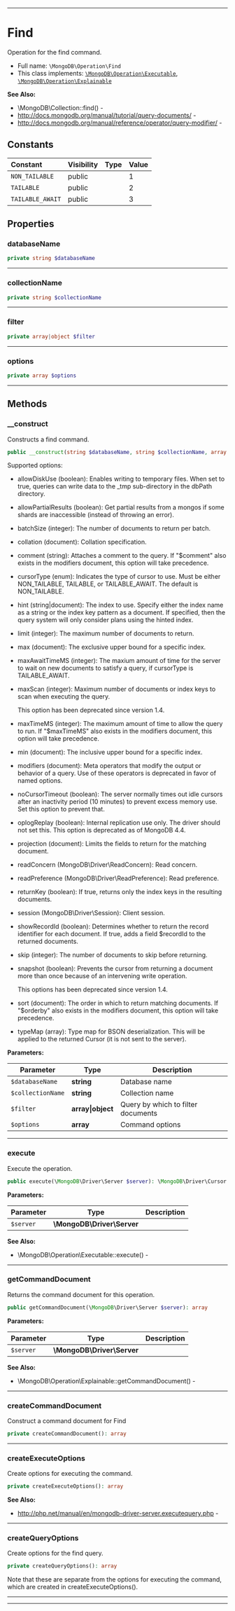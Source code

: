 ***

# Find

Operation for the find command.

* Full name: `\MongoDB\Operation\Find`
* This class implements:
  [`\MongoDB\Operation\Executable`](./Executable.md), [`\MongoDB\Operation\Explainable`](./Explainable.md)

**See Also:**

* \MongoDB\Collection::find() -
* http://docs.mongodb.org/manual/tutorial/query-documents/ -
* http://docs.mongodb.org/manual/reference/operator/query-modifier/ -

## Constants

| Constant | Visibility | Type | Value |
|:---------|:-----------|:-----|:------|
|`NON_TAILABLE`|public| |1|
|`TAILABLE`|public| |2|
|`TAILABLE_AWAIT`|public| |3|

## Properties

### databaseName

```php
private string $databaseName
```

***

### collectionName

```php
private string $collectionName
```

***

### filter

```php
private array|object $filter
```

***

### options

```php
private array $options
```

***

## Methods

### __construct

Constructs a find command.

```php
public __construct(string $databaseName, string $collectionName, array|object $filter, array $options = []): mixed
```

Supported options:

* allowDiskUse (boolean): Enables writing to temporary files. When set
  to true, queries can write data to the _tmp sub-directory in the
  dbPath directory.

* allowPartialResults (boolean): Get partial results from a mongos if
  some shards are inaccessible (instead of throwing an error).

* batchSize (integer): The number of documents to return per batch.

* collation (document): Collation specification.

* comment (string): Attaches a comment to the query. If "$comment" also
  exists in the modifiers document, this option will take precedence.

* cursorType (enum): Indicates the type of cursor to use. Must be either
  NON_TAILABLE, TAILABLE, or TAILABLE_AWAIT. The default is
  NON_TAILABLE.

* hint (string|document): The index to use. Specify either the index
  name as a string or the index key pattern as a document. If specified,
  then the query system will only consider plans using the hinted index.

* limit (integer): The maximum number of documents to return.

* max (document): The exclusive upper bound for a specific index.

* maxAwaitTimeMS (integer): The maxium amount of time for the server to wait
  on new documents to satisfy a query, if cursorType is TAILABLE_AWAIT.

* maxScan (integer): Maximum number of documents or index keys to scan
  when executing the query.

  This option has been deprecated since version 1.4.

* maxTimeMS (integer): The maximum amount of time to allow the query to
  run. If "$maxTimeMS" also exists in the modifiers document, this
  option will take precedence.

* min (document): The inclusive upper bound for a specific index.

* modifiers (document): Meta operators that modify the output or
  behavior of a query. Use of these operators is deprecated in favor of
  named options.

* noCursorTimeout (boolean): The server normally times out idle cursors
  after an inactivity period (10 minutes) to prevent excess memory use.
  Set this option to prevent that.

* oplogReplay (boolean): Internal replication use only. The driver
  should not set this. This option is deprecated as of MongoDB 4.4.

* projection (document): Limits the fields to return for the matching
  document.

* readConcern (MongoDB\Driver\ReadConcern): Read concern.

* readPreference (MongoDB\Driver\ReadPreference): Read preference.

* returnKey (boolean): If true, returns only the index keys in the
  resulting documents.

* session (MongoDB\Driver\Session): Client session.

* showRecordId (boolean): Determines whether to return the record
  identifier for each document. If true, adds a field $recordId to the
  returned documents.

* skip (integer): The number of documents to skip before returning.

* snapshot (boolean): Prevents the cursor from returning a document more
  than once because of an intervening write operation.

  This options has been deprecated since version 1.4.

* sort (document): The order in which to return matching documents. If
  "$orderby" also exists in the modifiers document, this option will
  take precedence.

* typeMap (array): Type map for BSON deserialization. This will be
  applied to the returned Cursor (it is not sent to the server).

**Parameters:**

| Parameter | Type | Description |
|-----------|------|-------------|
| `$databaseName` | **string** | Database name |
| `$collectionName` | **string** | Collection name |
| `$filter` | **array&#124;object** | Query by which to filter documents |
| `$options` | **array** | Command options |

***

### execute

Execute the operation.

```php
public execute(\MongoDB\Driver\Server $server): \MongoDB\Driver\Cursor
```

**Parameters:**

| Parameter | Type | Description |
|-----------|------|-------------|
| `$server` | **\MongoDB\Driver\Server** |  |

**See Also:**

* \MongoDB\Operation\Executable::execute() -

***

### getCommandDocument

Returns the command document for this operation.

```php
public getCommandDocument(\MongoDB\Driver\Server $server): array
```

**Parameters:**

| Parameter | Type | Description |
|-----------|------|-------------|
| `$server` | **\MongoDB\Driver\Server** |  |

**See Also:**

* \MongoDB\Operation\Explainable::getCommandDocument() -

***

### createCommandDocument

Construct a command document for Find

```php
private createCommandDocument(): array
```

***

### createExecuteOptions

Create options for executing the command.

```php
private createExecuteOptions(): array
```

**See Also:**

* http://php.net/manual/en/mongodb-driver-server.executequery.php -

***

### createQueryOptions

Create options for the find query.

```php
private createQueryOptions(): array
```

Note that these are separate from the options for executing the command,
which are created in createExecuteOptions().









***


***

